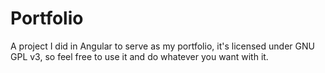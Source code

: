 # Portfolio

A project I did in Angular to serve as my portfolio, it's licensed under GNU GPL v3, so feel free to use it and do whatever you want with it.
